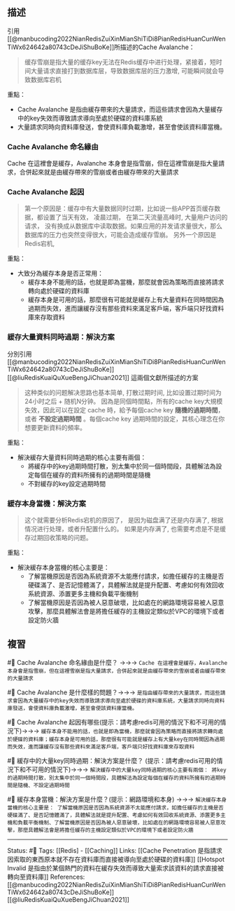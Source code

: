 ## 描述

引用[[@manbucoding2022NianRedisZuiXinMianShiTiDi8PianRedisHuanCunWenTiWx624642a80743cDeJiShuBoKe]]所描述的Cache Avalanche：
> 缓存雪崩是指大量的缓存key无法在Redis缓存中进行处理，紧接着，短时间大量请求直接打到数据库层，导致数据库层的压力激增, 可能瞬间就会导致数据库宕机

重點：
- Cache Avalanche 是指由緩存帶來的大量請求，而這些請求會因為大量緩存中的key失效而導致請求導向至處於硬碟的資料庫系統
- 大量請求同時向資料庫發送，會使資料庫負載激增，甚至會使該資料庫當機。


### Cache Avalanche 命名緣由
Cache 在這裡會是緩存，Avalanche 本身會是指雪崩，但在這裡雪崩是指大量請求，合併起來就是由緩存帶來的雪崩或者由緩存帶來的大量請求

### Cache Avalanche 起因
> 第一个原因是：缓存中有大量数据同时过期，比如说一些APP首页缓存数据，都设置了当天有效， 凌晨过期， 在第二天流量高峰时, 大量用户访问的请求， 没有换成从数据库中读取数据。如果应用的并发请求量很大，那么数据库的压力也突然变得很大，可能会造成缓存雪崩。
> 另外一个原因是Redis宕机, 

重點：
- 大致分為緩存本身是否正常用：
	- 緩存本身不能用的話，也就是即為當機，那麼就會因為策略而直接將請求轉向處於硬碟的資料庫
	- 緩存本身是可用的話，那麼很有可能就是緩存上有大量資料在同時間因為過期而失效，進而讓緩存沒有那些資料來滿足客戶端，客戶端只好找資料庫來存取資料

### 緩存大量資料同時過期：解決方案
分別引用
[[@manbucoding2022NianRedisZuiXinMianShiTiDi8PianRedisHuanCunWenTiWx624642a80743cDeJiShuBoKe]]
[[@liuRedisKuaiQuXueBengJiChuan2021]]
這兩個文獻所描述的方案
> 这种类似的问题解决思路也基本简单, 打散过期时间, 比如设置过期时间为 24小时之后 + 随机N分钟。
> 因為是同個時間點，所有的cache key大規模失效，因此可以在設定 cache 時，給予每個cache key **隨機的過期時間**，或者 **不設定過期時間** 。每個cache key 過期時間的設定，其核心理念在你想要更新資料的頻率。

重點：
- 解決緩存大量資料同時過期的核心主要有兩個：
	- 將緩存中的key過期時間打散，別太集中於同一個時間段，具體解法為設定每個在緩存的資料所擁有的過期時間是隨機
	- 不對緩存的key設定過期時間

### 緩存本身當機：解決方案

> 这个就需要分析Redis宕机的原因了， 是因为磁盘满了还是内存满了, 根据情况进行处理，或者升配置什么的。
> 如果是内存满了, 也需要考虑是不是缓存过期回收策略的问题。

重點：
- 解決緩存本身當機的核心主要是：
	- 了解當機原因是否因為系統資源不太能應付請求，如擔任緩存的主機是否硬碟滿了、是否記憶體滿了，具體解法就是提升配置、考慮如何有效回收系統資源、添置更多主機和負載平衡機制
	- 了解當機原因是否因為被人惡意破壞，比如處在的網路環境容易被人惡意攻擊，那麼具體解法會是將擔任緩存的主機設定類似於VPC的環境下或者設定防火牆

## 複習
#🧠 Cache Avalanche 命名緣由是什麼？ ->->-> `Cache 在這裡會是緩存，Avalanche 本身會是指雪崩，但在這裡雪崩是指大量請求，合併起來就是由緩存帶來的雪崩或者由緩存帶來的大量請求`

#🧠  Cache Avalanche 是什麼樣的問題？->->-> `是指由緩存帶來的大量請求，而這些請求會因為大量緩存中的key失效而導致請求導向至處於硬碟的資料庫系統，大量請求同時向資料庫發送，會使資料庫負載激增，甚至會使該資料庫當機。`
<!--SR:!2022-06-06,3,250-->

#🧠 Cache Avalanche 起因有哪些(提示：請考慮redis可用的情況下和不可用的情況下)->->-> `緩存本身不能用的話，也就是即為當機，那麼就會因為策略而直接將請求轉向處於硬碟的資料庫；緩存本身是可用的話，那麼很有可能就是緩存上有大量key在同時間因為過期而失效，進而讓緩存沒有那些資料來滿足客戶端，客戶端只好找資料庫來存取資料`
<!--SR:!2022-06-05,3,250-->


#🧠  緩存中的大量key同時過期：解決方案是什麼？ (提示：請考慮redis可用的情況下和不可用的情況下)->->-> `解決緩存中的大量key同時過期的核心主要有兩個： 將key的過期時間打散，別太集中於同一個時間段，具體解法為設定每個在緩存的資料所擁有的過期時間是隨機、不設定過期時間`
<!--SR:!2022-06-05,3,250-->

#🧠 緩存本身當機：解決方案是什麼？(提示：網路環境和本身) ->->-> `解決緩存本身當機的核心主要是： 了解當機原因是否因為系統資源不太能應付請求，如擔任緩存的主機是否硬碟滿了、是否記憶體滿了，具體解法就是提升配置、考慮如何有效回收系統資源、添置更多主機和負載平衡機制、了解當機原因是否因為被人惡意破壞，比如處在的網路環境容易被人惡意攻擊，那麼具體解法會是將擔任緩存的主機設定類似於VPC的環境下或者設定防火牆`

---
Status: #🌱 
Tags:
[[Redis] - [[Caching]]
Links:
[[Cache Penetration 是指請求因索取的東西原本就不存在資料庫而直接被導向至處於硬碟的資料庫]]
[[Hotspot Invalid 是指由於某個熱門的資料在緩存失效而導致大量索求該資料的請求直接被轉向至資料庫]]
References:
[[@manbucoding2022NianRedisZuiXinMianShiTiDi8PianRedisHuanCunWenTiWx624642a80743cDeJiShuBoKe]]
[[@liuRedisKuaiQuXueBengJiChuan2021]]